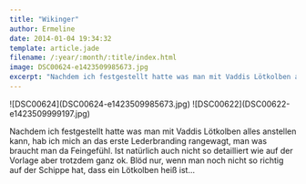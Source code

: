 ```yaml
---
title: "Wikinger"
author: Ermeline
date: 2014-01-04 19:34:32
template: article.jade
filename: /:year/:month/:title/index.html
image: DSC00624-e1423509985673.jpg
excerpt: "Nachdem ich festgestellt hatte was man mit Vaddis Lötkolben alles anstellen kann, hab ich mich an das erste Lederbranding rangewagt..."
---
```


<div id='slides' class='slideshow'>
![DSC00624](DSC00624-e1423509985673.jpg)
![DSC00622](DSC00622-e1423509999197.jpg)
</div>

Nachdem ich festgestellt hatte was man mit Vaddis Lötkolben alles
anstellen kann, hab ich mich an das erste Lederbranding rangewagt, man
was braucht man da Feingefühl. Ist natürlich auch nicht so detailliert
wie auf der Vorlage aber trotzdem ganz ok. Blöd nur, wenn man noch nicht
so richtig auf der Schippe hat, dass ein Lötkolben heiß ist...  
